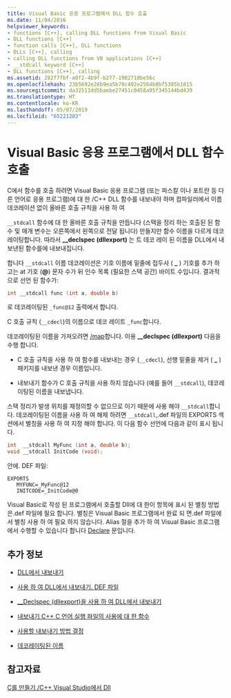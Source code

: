 ```yaml
---
title: Visual Basic 응용 프로그램에서 DLL 함수 호출
ms.date: 11/04/2016
helpviewer_keywords:
- functions [C++], calling DLL functions from Visual Basic
- DLL functions [C++]
- function calls [C++], DLL functions
- DLLs [C++], calling
- calling DLL functions from VB applications [C++]
- __stdcall keyword [C++]
- DLL functions [C++], calling
ms.assetid: 282f7fbf-a0f2-4b9f-b277-1982710be56c
ms.openlocfilehash: 23b5692e28b9ea5b70c492e2564b8bf5385b1815
ms.sourcegitcommit: da32511dd5baebe27451c0458a95f345144bd439
ms.translationtype: HT
ms.contentlocale: ko-KR
ms.lasthandoff: 05/07/2019
ms.locfileid: "65221203"
---
```

# <a name="calling-dll-functions-from-visual-basic-applications"></a>Visual Basic 응용 프로그램에서 DLL 함수 호출

C에서 함수를 호출 하려면 Visual Basic 응용 프로그램 (또는 파스칼 이나 포트란 등 다른 언어로 응용 프로그램)에 대 한 /C++ DLL 함수를 내보내야 하며 컴파일러에서 이름 데코레이션 없이 올바른 호출 규칙을 사용 하 여

`__stdcall` 함수에 대 한 올바른 호출 규칙을 만듭니다 (스택을 정리 하는 호출된 된 함수 및 매개 변수는 오른쪽에서 왼쪽으로 전달 됩니다) 만들지만 함수 이름을 다르게 데코레이팅합니다. 따라서 **__declspec (dllexport)** 는 트 데코 레이 된 이름을 DLL에서 내보낸된 함수를에 내보내집니다.

합니다 `__stdcall` 이름 데코레이션은 기호 이름에 밑줄에 접두사 ( **\_** ) 기호를 추가 하 고는 at 기호 (**\@**) 문자 수가 뒤 인수 목록 (필요한 스택 공간) 바이트 수입니다. 결과적으로 선언 된 함수가:

```C
int __stdcall func (int a, double b)
```

로 데코레이팅된 `_func@12` 출력에서 합니다.

C 호출 규칙 (`__cdecl`)의 이름으로 데코 레이트 `_func`합니다.

데코레이팅된 이름을 가져오려면 [/map](reference/map-generate-mapfile.md)합니다. 이용 **__declspec (dllexport)** 다음을 수행 합니다.

- C 호출 규칙을 사용 하 여 함수를 내보내는 경우 (`__cdecl`), 선행 밑줄을 제거 ( **\_** ) 패키지를 내보낸 경우 이름입니다.

- 내보내기 함수가 C 호출 규칙을 사용 하지 않습니다 (예를 들어 `__stdcall`), 데코레이팅된 이름을 내보냅니다.

스택 정리가 발생 위치를 재정의할 수 없으므로 이기 때문에 사용 해야 `__stdcall`합니다. 데코레이팅된 이름을 사용 하 여 해제 하려면 `__stdcall`,.def 파일의 EXPORTS 섹션에서 별칭을 사용 하 여 지정 해야 합니다. 이 다음 함수 선언에 다음과 같이 표시 됩니다.

```C
int  __stdcall MyFunc (int a, double b);
void __stdcall InitCode (void);
```

안에. DEF 파일:

```
EXPORTS
   MYFUNC=_MyFunc@12
   INITCODE=_InitCode@0
```

Visual Basic로 작성 된 프로그램에서 호출할 Dll에 대 한이 항목에 표시 된 별칭 방법은.def 파일에 필요 합니다. 별칭은 Visual Basic 프로그램에서 완료 되 면.def 파일에서 별칭 사용 하 여 필요 하지 않습니다. Alias 절을 추가 하 여 Visual Basic 프로그램에서 수행할 수 있습니다 합니다 [Declare](/dotnet/visual-basic/language-reference/statements/declare-statement) 문입니다.

## <a name="what-do-you-want-to-know-more-about"></a>추가 정보

- [DLL에서 내보내기](exporting-from-a-dll.md)

- [사용 하 여 DLL에서 내보내기. DEF 파일](exporting-from-a-dll-using-def-files.md)

- [__Declspec (dllexport)을 사용 하 여 DLL에서 내보내기](exporting-from-a-dll-using-declspec-dllexport.md)

- [내보내기 C++ C 언어 실행 파일의 사용에 대 한 함수](exporting-cpp-functions-for-use-in-c-language-executables.md)

- [사용할 내보내기 방법 결정](determining-which-exporting-method-to-use.md)

- [데코레이팅된 이름](reference/decorated-names.md)

## <a name="see-also"></a>참고자료

[C를 만들기 /C++ Visual Studio에서 Dll](dlls-in-visual-cpp.md)
